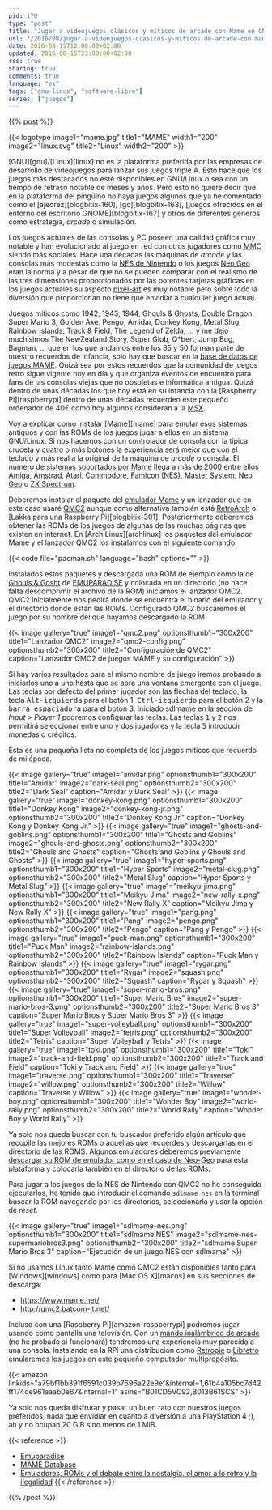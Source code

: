 ```yaml
---
pid: 170
type: "post"
title: "Jugar a videojuegos clásicos y míticos de arcade con Mame en GNU/Linux"
url: "/2016/08/jugar-a-videojuegos-clasicos-y-miticos-de-arcade-con-mame-en-gnu-linux/"
date: 2016-08-15T12:00:00+02:00
updated: 2016-08-15T23:00:00+02:00
rss: true
sharing: true
comments: true
language: "es"
tags: ["gnu-linux", "software-libre"]
series: ["juegos"]
---
```


{{% post %}}

{{< logotype image1="mame.jpg" title1="MAME" width1="200" image2="linux.svg" title2="Linux" width2="200" >}}

[GNU][gnu]/[Linux][linux] no es la plataforma preferida por las empresas de desarrollo de videojuegos para lanzar sus juegos triple A. Esto hace que los juegos más destacados no esté disponibles en GNU/Linux o sea con un tiempo de retraso notable de meses y años. Pero esto no quiere decir que en la plataforma del pingüino no haya juegos algunos que ya he comentado como el [ajedrez][blogbitix-160], [go][blogbitix-163], [juegos ofrecidos en el entorno del escritorio GNOME][blogbitix-167] y otros de diferentes géneros como estrategia, _arcade_ o simulación.

Los juegos actuales de las consolas y PC poseen una calidad gráfica muy notable y han evolucionado al juego en red con otros jugadores como <abbr title="Massively Multiplayer Online">MMO</abbr> siendo más sociales. Hace una décadas las máquinas de _arcade_ y las consolas más modestas como la [NES de Nintendo](https://es.wikipedia.org/wiki/Nintendo_Entertainment_System) o los juegos [Neo Geo](https://es.wikipedia.org/wiki/Neo-Geo) eran la norma y a pesar de que no se pueden comparar con el realismo de las tres dimensiones proporcionados por las potentes tarjetas gráficas en los juegos actuales su aspecto [pixel-art](https://es.wikipedia.org/wiki/Pixel_art) es muy notable pero sobre todo la diversión que proporcionan no tiene que envidiar a cualquier juego actual.

Juegos míticos como 1942, 1943, 1944, Ghouls & Ghosts, Double Dragon, Super Mario 3, Golden Axe, Pengo, Amidar, Donkey Kong, Metal Slug, Rainbow Islands, Track & Field, The Legend of Zelda, ... y me dejo muchísimos The NewZealand Story, Super Glob, Q*bert, Jump Bug, Bagman, ... que en los que andamos entre los 35 y 50 forman parte de nuestro recuerdos de infancia, solo hay que buscar en la [base de datos de juegos MAME](http://www.mamedb.com). Quizá sea por estos recuerdos que la comunidad de juegos retro sigue vigente hoy en día y que organiza eventos de encuentro para fans de las consolas viejas que no obsoletas e informática antigua. Quizá dentro de unas décadas los que hoy está en su infancia con la [Raspberry Pi][raspberrypi] dentro de unas décadas recuerden este pequeño ordenador de 40€ como hoy algunos consideran a la [MSX](https://es.wikipedia.org/wiki/MSX).

Voy a explicar como instalar [Mame][mame] para emular esos sistemas antiguos y con las ROMs de los juegos jugar a ellos en un sistema GNU/Linux. Si nos hacemos con un controlador de consola con la típica cruceta y cuatro o  más botones la experiencia será mejor que con el teclado y más real a la original de la máquina de _arcade_ o consola. El número de  [sistemas soportados por Mame](http://www.progettoemma.net/mess/sysset.php) llega a más de 2000 entre ellos [Amiga](https://en.wikipedia.org/wiki/Amiga), [Amstrad](https://en.wikipedia.org/wiki/Amstrad), [Atari](https://en.wikipedia.org/wiki/Atari), [Commodore](https://en.wikipedia.org/wiki/Commodore_International), [Famicon (NES)](https://es.wikipedia.org/wiki/Nintendo_Entertainment_System), [Master System](https://es.wikipedia.org/wiki/Master_System), [Neo Geo](https://es.wikipedia.org/wiki/Neo-Geo) o [ZX Spectrum](https://es.wikipedia.org/wiki/Sinclair_ZX_Spectrum).

Deberemos instalar el paquete del [emulador Mame](https://www.archlinux.org/packages/community/x86_64/mame/) y un lanzador que en este caso usaré [QMC2](https://www.archlinux.org/packages/community/x86_64/qmc2/) aunque como alternativa también está [RetroArch](https://wiki.archlinux.org/index.php/RetroArch) o [Lakka para una Raspberry Pi][blogbitix-301]. Posteriormente deberemos obtener las ROMs de los juegos de algunas de las muchas páginas que existen en internet. En [Arch Linux][archlinux] los paquetes del emulador Mame y el lanzador QMC2 los instalamos con el siguiente comando:

{{< code file="pacman.sh" language="bash" options="" >}}

Instalados estos paquetes y descargada una ROM de ejemplo como la de [Ghouls & Gosht](https://www.emuparadise.me/M.A.M.E._-_Multiple_Arcade_Machine_Emulator_ROMs\/Ghouls'n_Ghosts_(World)/13191) de [EMUPARADISE](http://www.emuparadise.me) y colocada en un directorio (no hace falta descomprimir el archivo de la ROM) iniciamos el lanzador QMC2. QMC2 inicialmente nos pedirá donde se encuentra el binario del emulador y el directorio donde están las ROMs. Configurado QMC2 buscaremos el juego por su nombre del que hayamos descargado la ROM.

{{< image
    gallery="true"
    image1="qmc2.png" optionsthumb1="300x200" title1="Lanzador QMC2"
    image2="qmc2-config.png" optionsthumb2="300x200" title2="Configuración de QMC2"
    caption="Lanzador QMC2 de juegos MAME y su configuración" >}}

Si hay varios resultados para el mismo nombre de juego iremos probando a iniciarlos uno a uno hasta que se abra una ventana emergente con el juego. Las teclas por defecto del primer jugador son las flechas del teclado, la tecla <kbd>Alt-izquierda</kbd> para el botón 1, <kbd>Ctrl-izquierdo</kbd> para el botón 2 y la <kbd>barra espaciadora</kbd> para el botón 3. Iniciado sdlmame en la sección de _Input > Player 1_ podremos configurar las teclas. Las teclas <kbd>1</kbd> y <kbd>2</kbd> nos permitirá seleccionar entre uno y dos jugadores y la tecla <kbd>5</kbd> introducir monedas o créditos.

Esta es una pequeña lista no completa de los juegos míticos que recuerdo de mi época.

{{< image
    gallery="true"
    image1="amidar.png" optionsthumb1="300x200" title1="Amidar"
    image2="dark-seal.png" optionsthumb2="300x200" title2="Dark Seal"
    caption="Amidar y Dark Seal" >}}
{{< image
    gallery="true"
    image1="donkey-kong.png" optionsthumb1="300x200" title1="Donkey Kong"
    image2="donkey-kong-jr.png" optionsthumb2="300x200" title2="Donkey Kong Jr."
    caption="Donkey Kong y Donkey Kong Jr." >}}
{{< image
    gallery="true"
    image1="ghosts-and-goblins.png" optionsthumb1="300x200" title1="Ghosts and Goblins"
    image2="ghouls-and-ghosts.png" optionsthumb2="300x200" title2="Ghouls and Ghosts"
    caption="Ghosts and Goblins y Ghouls and Ghosts" >}}
{{< image
    gallery="true"
    image1="hyper-sports.png" optionsthumb1="300x200" title1="Hyper Sports"
    image2="metal-slug.png" optionsthumb2="300x200" title2="Metal Slug"
    caption="Hyper Sports y Metal Slug" >}}
{{< image
    gallery="true"
    image1="meikyu-jima.png" optionsthumb1="300x200" title1="Meikyu Jima"
    image2="new-rally-x.png" optionsthumb2="300x200" title2="New Rally X"
    caption="Meikyu Jima y New Rally X" >}}
{{< image
    gallery="true"
    image1="pang.png" optionsthumb1="300x200" title1="Pang"
    image2="pengo.png" optionsthumb2="300x200" title2="Pengo"
    caption="Pang y Pengo" >}}
{{< image
    gallery="true"
    image1="puck-man.png" optionsthumb1="300x200" title1="Puck Man"
    image2="rainbow-islands.png" optionsthumb2="300x200" title2="Rainbow Islands"
    caption="Puck Man y Rainbow Islands" >}}
{{< image
    gallery="true"
    image1="rygar.png" optionsthumb1="300x200" title1="Rygar"
    image2="squash.png" optionsthumb2="300x200" title2="Squash"
    caption="Rygar y Squash" >}}
{{< image
    gallery="true"
    image1="super-mario-bros.png" optionsthumb1="300x200" title1="Super Mario Bros"
    image2="super-mario-bros-3.png" optionsthumb2="300x200" title2="Super Mario Bros 3"
    caption="Super Mario Bros y Super Mario Bros 3" >}}
{{< image
    gallery="true"
    image1="super-volleyball.png" optionsthumb1="300x200" title1="Super Volleyball"
    image2="tetris.png" optionsthumb2="300x200" title2="Tetris"
    caption="Super Volleyball y Tetris" >}}
{{< image
    gallery="true"
    image1="toki.png" optionsthumb1="300x200" title1="Toki"
    image2="track-and-field.png" optionsthumb2="300x200" title2="Track and Field"
    caption="Toki y Track and Field" >}}
{{< image
    gallery="true"
    image1="traverse.png" optionsthumb1="300x200" title1="Traverse"
    image2="willow.png" optionsthumb2="300x200" title2="Willow"
    caption="Traverse y Willow" >}}
{{< image
    gallery="true"
    image1="wonder-boy.png" optionsthumb1="300x200" title1="Wonder Boy"
    image2="world-rally.png" optionsthumb2="300x200" title2="World Rally"
    caption="Wonder Boy y World Rally" >}}

Ya solo nos queda buscar con tu buscador preferido algún artículo que recopile las mejores ROMs o aquellas que recuerdes y descargarlas en el directorio de las ROMS. Algunos emuladores deberemos previamente [descargar su ROM de emulador como en el caso de Neo-Geo](https://www.emuparadise.me/M.A.M.E._-_Multiple_Arcade_Machine_Emulator_ROMs/Neo-Geo/15030) para esta plataforma y colocarla también en el directorio de las ROMs.

Para jugar a los juegos de la NES de Nintendo con QMC2 no he conseguido ejecutarlos, he tenido que introducir el comando <code>sdlmame nes</code> en la terminal buscar la ROM navegando por los directorios, seleccionarla y usar la opción de _reset_.

{{< image
    gallery="true"
    image1="sdlmame-nes.png" optionsthumb1="300x200" title1="sdlmame NES"
    image2="sdlmame-nes-supermariobros3.png" optionsthumb2="300x200" title2="sdlmame Super Mario Bros 3"
    caption="Ejecución de un juego NES con sdlmame" >}}

Si no usamos Linux tanto Mame como QMC2 están disponibles tanto para [Windows][windows] como para [Mac OS X][macos] en sus secciones de descarga:

* https://www.mame.net/
* http://qmc2.batcom-it.net/

Incluso con una [Raspberry Pi][amazon-raspberrypi] podremos jugar usando como pantalla una televisión. Con un [mando inalámbrico de arcade](https://amzn.to/2bjiYN8) (no he probado si funcionará) tendremos una experiencia muy parecida a una consola. Instalando en la RPi una distribución como [Retropie](https://retropie.org.uk/) o [Libretro](https://www.libretro.com/) emularemos los juegos en este pequeño computador multipropósito.

{{< amazon
    linkids="a79bf1bb391f6591c039b7696a22e9ef&internal=1,61b4a105bc7d42ff174de961aaab0e67&internal=1"
    asins="B01CD5VC92,B013B61SCS" >}}

Ya solo nos queda disfrutar y pasar un buen rato con nuestros juegos preferidos, nada que envidiar en cuanto a diversión a una PlayStation 4 ;), ah y no ocupan 20 GiB sino menos de 1 MiB.

{{< reference >}}
* [Emuparadise](http://www.emuparadise.me)
* [MAME Database](http://www.mamedb.com)
* [Emuladores, ROMs y el debate entre la nostalgia, el amor a lo retro y la ilegalidad](https://www.xataka.com/videojuegos/emuladores-roms-y-el-debate-entre-la-nostalgia-el-amor-a-lo-retro-y-la-ilegalidad)
{{< /reference >}}

{{% /post %}}
